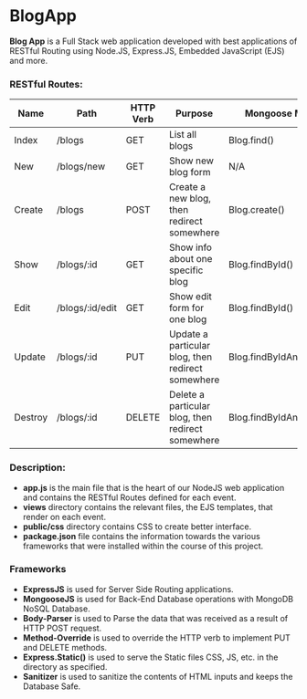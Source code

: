 # BlogApp
<p><strong>Blog App</strong> is a Full Stack web application developed with best applications of RESTful Routing using Node.JS, Express.JS, Embedded JavaScript (EJS) and more.</p>
<h3>RESTful Routes:</h3>
<table>
<thead>
<tr>
<th>Name</th>
<th>Path</th>
<th>HTTP Verb</th>
<th>Purpose</th>
<th>Mongoose Method</th>
</tr>
</thead>
<tbody>
<tr>
<td>Index</td>
<td>/blogs</td>
<td>GET</td>
<td>List all blogs</td>
<td>Blog.find()</td>
</tr>
<tr>
<td>New</td>
<td>/blogs/new</td>
<td>GET</td>
<td>Show new blog form</td>
<td>N/A</td>
</tr>
<tr>
<td>Create</td>
<td>/blogs</td>
<td>POST</td>
<td>Create a new blog, then redirect somewhere</td>
<td>Blog.create()</td>
</tr>
<tr>
<td>Show</td>
<td>/blogs/:id</td>
<td>GET</td>
<td>Show info about one specific blog</td>
<td>Blog.findById()</td>
</tr>
<tr>
<td>Edit</td>
<td>/blogs/:id/edit</td>
<td>GET</td>
<td>Show edit form for one blog</td>
<td>Blog.findById()</td>
</tr>
<tr>
<td>Update</td>
<td>/blogs/:id</td>
<td>PUT</td>
<td>Update a particular blog, then redirect somewhere</td>
<td>Blog.findByIdAndUpdate()</td>
</tr>
<tr>
<td>Destroy</td>
<td>/blogs/:id</td>
<td>DELETE</td>
<td>Delete a particular blog, then redirect somewhere</td>
<td>Blog.findByIdAndRemove()</td>
</tr>
</tbody>
</table>
<h3>Description:</h3>
<ul>
<li><strong>app.js</strong> is the main file that is the heart of our NodeJS web application and contains the RESTful Routes defined for each event.</li>
<li><strong>views</strong> directory contains the relevant files, the EJS templates, that render on each event.</li>
<li><strong>public/css</strong> directory contains CSS to create better interface.</li>
<li><strong>package.json</strong> file contains the information towards the various frameworks that were installed within the course of this project.</li>
</ul>
<h3>Frameworks</h3>
<ul>
<li><strong>ExpressJS</strong> is used for Server Side Routing applications.</li>
<li><strong>MongooseJS</strong> is used for Back-End Database operations with MongoDB NoSQL Database.</li>
<li><strong>Body-Parser</strong> is used to Parse the data that was received as a result of HTTP POST request.</li>
<li><strong>Method-Override</strong> is used to override the HTTP verb to implement PUT and DELETE methods.</li>
<li><strong>Express.Static()</strong> is used to serve the Static files CSS, JS, etc. in the directory as specified.</li>
<li><strong>Sanitizer</strong> is used to sanitize the contents of HTML inputs and keeps the Database Safe.</li>
</ul>

